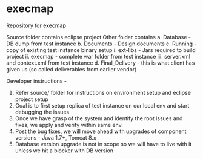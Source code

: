 # execmap
Repository for execmap

Source folder contains eclipse project
Other folder contains 
  a. Database - DB dump from test instance
  b. Documents - Design documents
  c. Running - copy of existing test instance binary setup
    i. ext-libs - Jars required to build project
    ii. execmap - complete war folder from test instance
    iii. server.xml and context.xml from test instance
  d. Final_Delivery - this is what client has given us (so called deliverables from earlier vendor)


Developer instructions -
1. Refer source/ folder for instructions on environment setup and eclipse project setup
2. Goal is to first setup replica of test instance on our local env and start debugging the issues
3. Once we have grasp of the system and identify the root issues and fixes, we apply and verify within same env.
4. Post the bug fixes, we will move ahead with upgrades of component versions - Java 1.7+, Tomcat 8.x
5. Database version upgrade is not in scope so we will have to live with it unless we hit a blocker with DB version


